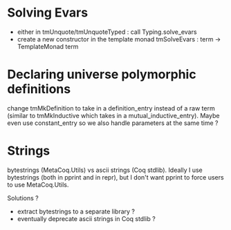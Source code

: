 # Solving Evars

- either in tmUnquote/tmUnquoteTyped : call Typing.solve_evars
- create a new constructor in the template monad tmSolveEvars : term -> TemplateMonad term

# Declaring universe polymorphic definitions

change tmMkDefinition to take in a definition_entry instead of a raw term (similar to tmMkInductive which takes in a mutual_inductive_entry). Maybe even use constant_entry so we also handle parameters at the same time ?

# Strings 

bytestrings (MetaCoq.Utils) vs ascii strings (Coq stdlib).
Ideally I use bytestrings (both in pprint and in repr), but I don't want pprint to force users to use MetaCoq.Utils.

Solutions ?
- extract bytestrings to a separate library ?
- eventually deprecate ascii strings in Coq stdlib ?